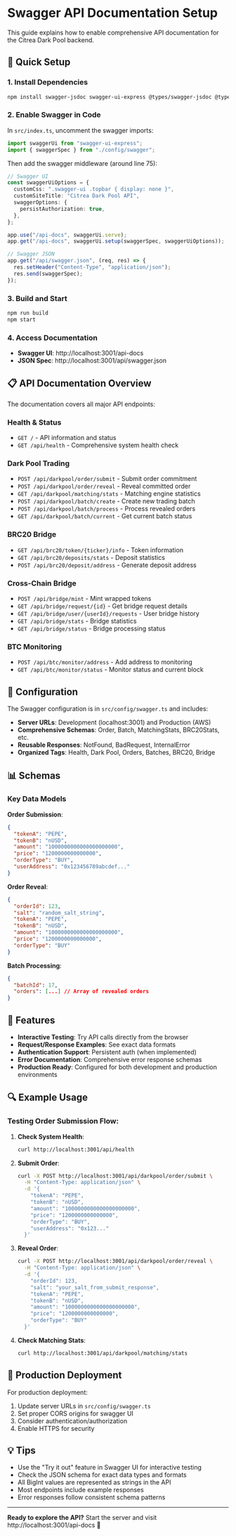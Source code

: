 # Swagger API Documentation Setup

This guide explains how to enable comprehensive API documentation for the Citrea Dark Pool backend.

## 🚀 Quick Setup

### 1. Install Dependencies

```bash
npm install swagger-jsdoc swagger-ui-express @types/swagger-jsdoc @types/swagger-ui-express
```

### 2. Enable Swagger in Code

In `src/index.ts`, uncomment the swagger imports:

```typescript
import swaggerUi from "swagger-ui-express";
import { swaggerSpec } from "./config/swagger";
```

Then add the swagger middleware (around line 75):

```typescript
// Swagger UI
const swaggerUiOptions = {
  customCss: ".swagger-ui .topbar { display: none }",
  customSiteTitle: "Citrea Dark Pool API",
  swaggerOptions: {
    persistAuthorization: true,
  },
};

app.use("/api-docs", swaggerUi.serve);
app.get("/api-docs", swaggerUi.setup(swaggerSpec, swaggerUiOptions));

// Swagger JSON
app.get("/api/swagger.json", (req, res) => {
  res.setHeader("Content-Type", "application/json");
  res.send(swaggerSpec);
});
```

### 3. Build and Start

```bash
npm run build
npm start
```

### 4. Access Documentation

- **Swagger UI**: http://localhost:3001/api-docs
- **JSON Spec**: http://localhost:3001/api/swagger.json

## 📋 API Documentation Overview

The documentation covers all major API endpoints:

### **Health & Status**

- `GET /` - API information and status
- `GET /api/health` - Comprehensive system health check

### **Dark Pool Trading**

- `POST /api/darkpool/order/submit` - Submit order commitment
- `POST /api/darkpool/order/reveal` - Reveal committed order
- `GET /api/darkpool/matching/stats` - Matching engine statistics
- `POST /api/darkpool/batch/create` - Create new trading batch
- `POST /api/darkpool/batch/process` - Process revealed orders
- `GET /api/darkpool/batch/current` - Get current batch status

### **BRC20 Bridge**

- `GET /api/brc20/token/{ticker}/info` - Token information
- `GET /api/brc20/deposits/stats` - Deposit statistics
- `POST /api/brc20/deposit/address` - Generate deposit address

### **Cross-Chain Bridge**

- `POST /api/bridge/mint` - Mint wrapped tokens
- `GET /api/bridge/request/{id}` - Get bridge request details
- `GET /api/bridge/user/{userId}/requests` - User bridge history
- `GET /api/bridge/stats` - Bridge statistics
- `GET /api/bridge/status` - Bridge processing status

### **BTC Monitoring**

- `POST /api/btc/monitor/address` - Add address to monitoring
- `GET /api/btc/monitor/status` - Monitor status and current block

## 🔧 Configuration

The Swagger configuration is in `src/config/swagger.ts` and includes:

- **Server URLs**: Development (localhost:3001) and Production (AWS)
- **Comprehensive Schemas**: Order, Batch, MatchingStats, BRC20Stats, etc.
- **Reusable Responses**: NotFound, BadRequest, InternalError
- **Organized Tags**: Health, Dark Pool, Orders, Batches, BRC20, Bridge

## 📊 Schemas

### Key Data Models

**Order Submission**:

```json
{
  "tokenA": "PEPE",
  "tokenB": "nUSD",
  "amount": "1000000000000000000000",
  "price": "1200000000000000",
  "orderType": "BUY",
  "userAddress": "0x123456789abcdef..."
}
```

**Order Reveal**:

```json
{
  "orderId": 123,
  "salt": "random_salt_string",
  "tokenA": "PEPE",
  "tokenB": "nUSD",
  "amount": "1000000000000000000000",
  "price": "1200000000000000",
  "orderType": "BUY"
}
```

**Batch Processing**:

```json
{
  "batchId": 17,
  "orders": [...] // Array of revealed orders
}
```

## 🎯 Features

- **Interactive Testing**: Try API calls directly from the browser
- **Request/Response Examples**: See exact data formats
- **Authentication Support**: Persistent auth (when implemented)
- **Error Documentation**: Comprehensive error response schemas
- **Production Ready**: Configured for both development and production environments

## 🔍 Example Usage

### Testing Order Submission Flow:

1. **Check System Health**:

   ```bash
   curl http://localhost:3001/api/health
   ```

2. **Submit Order**:

   ```bash
   curl -X POST http://localhost:3001/api/darkpool/order/submit \
     -H "Content-Type: application/json" \
     -d '{
       "tokenA": "PEPE",
       "tokenB": "nUSD",
       "amount": "1000000000000000000000",
       "price": "1200000000000000",
       "orderType": "BUY",
       "userAddress": "0x123..."
     }'
   ```

3. **Reveal Order**:

   ```bash
   curl -X POST http://localhost:3001/api/darkpool/order/reveal \
     -H "Content-Type: application/json" \
     -d '{
       "orderId": 123,
       "salt": "your_salt_from_submit_response",
       "tokenA": "PEPE",
       "tokenB": "nUSD",
       "amount": "1000000000000000000000",
       "price": "1200000000000000",
       "orderType": "BUY"
     }'
   ```

4. **Check Matching Stats**:
   ```bash
   curl http://localhost:3001/api/darkpool/matching/stats
   ```

## 🚀 Production Deployment

For production deployment:

1. Update server URLs in `src/config/swagger.ts`
2. Set proper CORS origins for swagger UI
3. Consider authentication/authorization
4. Enable HTTPS for security

## 💡 Tips

- Use the "Try it out" feature in Swagger UI for interactive testing
- Check the JSON schema for exact data types and formats
- All BigInt values are represented as strings in the API
- Most endpoints include example responses
- Error responses follow consistent schema patterns

---

**Ready to explore the API?** Start the server and visit http://localhost:3001/api-docs 🎉
